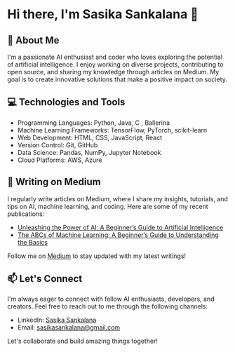 # Hi there, I'm Sasika Sankalana 👋
 
## 🚀 About Me
I'm a passionate AI enthusiast and coder who loves exploring the potential of artificial intelligence. I enjoy working on diverse projects, contributing to open source, and sharing my knowledge through articles on Medium. My goal is to create innovative solutions that make a positive impact on society.

## 💻 Technologies and Tools
- Programming Languages: Python, Java, C , Ballerina
- Machine Learning Frameworks: TensorFlow, PyTorch, scikit-learn
- Web Development: HTML, CSS, JavaScript, React
- Version Control: Git, GitHub
- Data Science: Pandas, NumPy, Jupyter Notebook
- Cloud Platforms: AWS, Azure

## 📝 Writing on Medium
I regularly write articles on Medium, where I share my insights, tutorials, and tips on AI, machine learning, and coding. Here are some of my recent publications:

- [Unleashing the Power of AI: A Beginner’s Guide to Artificial Intelligence](https://medium.com/@SankalanaCS/unleashing-the-power-of-ai-a-beginners-guide-to-artificial-intelligence-38db84b98c87)
- [The ABCs of Machine Learning: A Beginner’s Guide to Understanding the Basics](https://medium.com/@SankalanaCS/the-abcs-of-machine-learning-a-beginners-guide-to-understanding-the-basics-8789d441285e)

Follow me on [Medium](https://medium.com/@sankalanacs) to stay updated with my latest writings!


## 📫 Let's Connect
I'm always eager to connect with fellow AI enthusiasts, developers, and creators. Feel free to reach out to me through the following channels:

- LinkedIn: [Sasika Sankalana](https://www.linkedin.com/in/sasika-sankalana/)
- Email: sasikasankalana@gmail.com

Let's collaborate and build amazing things together!


